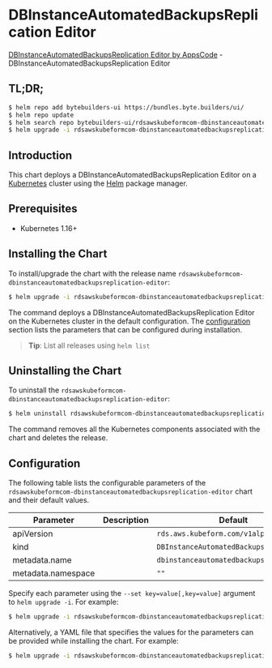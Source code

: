 # DBInstanceAutomatedBackupsReplication Editor

[DBInstanceAutomatedBackupsReplication Editor by AppsCode](https://byte.builders) - DBInstanceAutomatedBackupsReplication Editor

## TL;DR;

```bash
$ helm repo add bytebuilders-ui https://bundles.byte.builders/ui/
$ helm repo update
$ helm search repo bytebuilders-ui/rdsawskubeformcom-dbinstanceautomatedbackupsreplication-editor --version=v0.4.17
$ helm upgrade -i rdsawskubeformcom-dbinstanceautomatedbackupsreplication-editor bytebuilders-ui/rdsawskubeformcom-dbinstanceautomatedbackupsreplication-editor -n default --create-namespace --version=v0.4.17
```

## Introduction

This chart deploys a DBInstanceAutomatedBackupsReplication Editor on a [Kubernetes](http://kubernetes.io) cluster using the [Helm](https://helm.sh) package manager.

## Prerequisites

- Kubernetes 1.16+

## Installing the Chart

To install/upgrade the chart with the release name `rdsawskubeformcom-dbinstanceautomatedbackupsreplication-editor`:

```bash
$ helm upgrade -i rdsawskubeformcom-dbinstanceautomatedbackupsreplication-editor bytebuilders-ui/rdsawskubeformcom-dbinstanceautomatedbackupsreplication-editor -n default --create-namespace --version=v0.4.17
```

The command deploys a DBInstanceAutomatedBackupsReplication Editor on the Kubernetes cluster in the default configuration. The [configuration](#configuration) section lists the parameters that can be configured during installation.

> **Tip**: List all releases using `helm list`

## Uninstalling the Chart

To uninstall the `rdsawskubeformcom-dbinstanceautomatedbackupsreplication-editor`:

```bash
$ helm uninstall rdsawskubeformcom-dbinstanceautomatedbackupsreplication-editor -n default
```

The command removes all the Kubernetes components associated with the chart and deletes the release.

## Configuration

The following table lists the configurable parameters of the `rdsawskubeformcom-dbinstanceautomatedbackupsreplication-editor` chart and their default values.

|     Parameter      | Description |                      Default                       |
|--------------------|-------------|----------------------------------------------------|
| apiVersion         |             | <code>rds.aws.kubeform.com/v1alpha1</code>         |
| kind               |             | <code>DBInstanceAutomatedBackupsReplication</code> |
| metadata.name      |             | <code>dbinstanceautomatedbackupsreplication</code> |
| metadata.namespace |             | <code>""</code>                                    |


Specify each parameter using the `--set key=value[,key=value]` argument to `helm upgrade -i`. For example:

```bash
$ helm upgrade -i rdsawskubeformcom-dbinstanceautomatedbackupsreplication-editor bytebuilders-ui/rdsawskubeformcom-dbinstanceautomatedbackupsreplication-editor -n default --create-namespace --version=v0.4.17 --set apiVersion=rds.aws.kubeform.com/v1alpha1
```

Alternatively, a YAML file that specifies the values for the parameters can be provided while
installing the chart. For example:

```bash
$ helm upgrade -i rdsawskubeformcom-dbinstanceautomatedbackupsreplication-editor bytebuilders-ui/rdsawskubeformcom-dbinstanceautomatedbackupsreplication-editor -n default --create-namespace --version=v0.4.17 --values values.yaml
```
